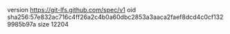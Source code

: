 version https://git-lfs.github.com/spec/v1
oid sha256:57e832ac716c4ff26a2c4b0a60dbc2853a3aaca2faef8dcd4c0cf1329985b97a
size 12204
